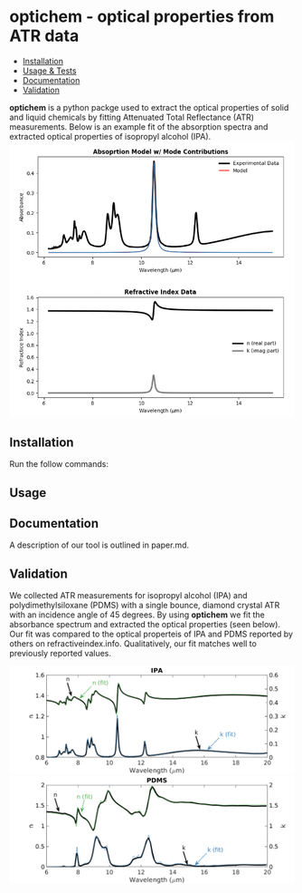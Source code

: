 # optichem - optical properties from ATR data

<!--ts-->
   * [Installation](#installation)
   * [Usage & Tests](#usage)
   * [Documentation](#Documentation)
   * [Validation](#Validation)
<!--te-->

**optichem** is a python packge used to extract the optical properties of solid and liquid chemicals by fitting Attenuated Total Reflectance (ATR) measurements. Below is an example fit of the absorption spectra and extracted optical properties of isopropyl alcohol (IPA). 
![](readme_files/model_fit.gif)



## Installation
Run the follow commands:

## Usage

## Documentation
A description of our tool is outlined in paper.md. 

## Validation
We collected ATR measurements for isopropyl alcohol (IPA) and polydimethylsiloxane (PDMS) with a single bounce, diamond crystal ATR with an incidence angle of 45 degrees. By using **optichem** we fit the absorbance spectrum and extracted the optical properties (seen below). Our fit was compared to the optical properteis of IPA and PDMS reported by others on refractiveindex.info. Qualitatively, our fit matches well to previously reported values. 


<img src="readme_files/IPA.png">
<img src="readme_files/PDMS.png">

